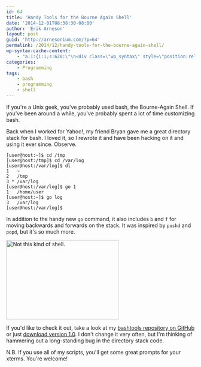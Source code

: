 ```yaml
---
id: 64
title: 'Handy Tools for the Bourne Again Shell'
date: '2014-12-01T08:38:30-08:00'
author: 'Erik Arneson'
layout: post
guid: 'http://arnesonium.com/?p=64'
permalink: /2014/12/handy-tools-for-the-bourne-again-shell/
wp-syntax-cache-content:
    - "a:1:{i:1;s:620:\"\n<div class=\"wp_syntax\" style=\"position:relative;\"><table><tr><td class=\"code\"><pre class=\"shell-script\" style=\"font-family:monospace;\">[user@host:~]$ cd /tmp\n[user@host:/tmp]$ cd /var/log\n[user@host:/var/log]$ dl\n1   ~\n2   /tmp\n3 * /var/log\n[user@host:/var/log]$ go 1\n1   /home/user\n[user@host:~]$ go log\n3   /var/log\n[user@host:/var/log]$</pre></td></tr></table><p class=\"theCode\" style=\"display:none;\">[user@host:~]$ cd /tmp\n[user@host:/tmp]$ cd /var/log\n[user@host:/var/log]$ dl\n1   ~\n2   /tmp\n3 * /var/log\n[user@host:/var/log]$ go 1\n1   /home/user\n[user@host:~]$ go log\n3   /var/log\n[user@host:/var/log]$</p></div>\n\";}"
categories:
    - Programming
tags:
    - bash
    - programming
    - shell
---
```


If you're a Unix geek, you've probably used bash, the Bourne-Again Shell. If you've been around a while, you've probably spent a lot of time customizing bash.
<!--more-->

Back when I worked for Yahoo!, my friend Bryan gave me a great directory stack for bash. I loved it, so I rewrote it and have been hacking on it and using it ever since. Observe.

```
[user@host:~]$ cd /tmp
[user@host:/tmp]$ cd /var/log
[user@host:/var/log]$ dl
1   ~
2   /tmp
3 * /var/log
[user@host:/var/log]$ go 1
1   /home/user
[user@host:~]$ go log
3   /var/log
[user@host:/var/log]$ 
```

In addition to the handy new <code>go</code> command, it also includes <code>b</code> and <code>f</code> for moving backwards and forwards on the stack. It was inspired by <code>pushd</code> and <code>popd</code>, but it's so much more.

<a href="http://arnesonium.com/wp-content/uploads/2014/11/sea_shell.jpg"><img src="http://arnesonium.com/wp-content/uploads/2014/11/sea_shell-300x211.jpg#left" alt="Not this kind of shell." width="300" height="211" class="size-medium wp-image-65" /></a>

If you'd like to check it out, take a look at my <a href="https://github.com/pymander/bashtools">bashtools repository on GitHub</a> or just <a href="https://github.com/pymander/bashtools/archive/v1.0.tar.gz" title="bashtools 1.0">download version 1.0</a>. I don't change it very often, but I'm thinking of hammering out a long-standing bug in the directory stack code.

N.B. If you use all of my scripts, you'll get some great prompts for your xterms. You're welcome!

